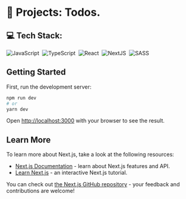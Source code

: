 # 🚧 Projects: Todos.

## 💻 Tech Stack:

<img alt="JavaScript" src="https://img.shields.io/badge/JavaScript-476072.svg?&style=for-the-badge&logo=javascript&logoColor=fff&logoWidth=20&labelColor=FFCA00" />&nbsp;
<img alt="TypeScript" src="https://img.shields.io/badge/TypeScript-476072.svg?&style=for-the-badge&logo=TypeScript&logoColor=fff&logoWidth=20&labelColor=39A2DB" />&nbsp;
<img alt="React" src="https://img.shields.io/badge/React-476072.svg?&style=for-the-badge&logo=react&logoColor=fff&logoWidth=20&labelColor=03506F" />&nbsp;
<img alt="NextJS" src="https://img.shields.io/badge/Next JS-476072.svg?&style=for-the-badge&logo=next.js&logoColor=fff&logoWidth=20&labelColor=E97878" />&nbsp;
<img alt="SASS" src="https://img.shields.io/badge/SCSS-476072.svg?&style=for-the-badge&logo=SASS&logoColor=fff&logoWidth=20&labelColor=BC658D" />&nbsp;

## Getting Started

First, run the development server:

```bash
npm run dev
# or
yarn dev
```

Open [http://localhost:3000](http://localhost:3000) with your browser to see the result.

## Learn More

To learn more about Next.js, take a look at the following resources:

- [Next.js Documentation](https://nextjs.org/docs) - learn about Next.js features and API.
- [Learn Next.js](https://nextjs.org/learn) - an interactive Next.js tutorial.

You can check out [the Next.js GitHub repository](https://github.com/vercel/next.js/) - your feedback and contributions are welcome!
